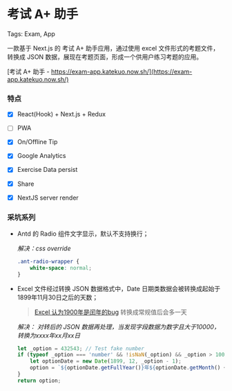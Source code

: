 # 考试 A+ 助手

Tags:  Exam, App

一款基于 Next.js 的 考试 A+ 助手应用，通过使用 excel 文件形式的考题文件，转换成 JSON 数据，展现在考题页面，形成一个供用户练习考题的应用。

[考试 A+ 助手 - https://exam-app.katekuo.now.sh/](https://exam-app.katekuo.now.sh/) 

### 特点
- [x] React(Hook) + Next.js + Redux
- [ ] PWA
- [x] On/Offline Tip
- [x] Google Analytics
- [x] Exercise Data persist
- [x] Share
- [x] NextJS server render


### 采坑系列

* Antd 的 Radio 组件文字显示，默认不支持换行；
		
	*解决：css override*
	```css
	.ant-radio-wrapper {
		white-space: normal;
	}
	```

* Excel 文件经过转换 JSON 数据格式中，Date 日期类数据会被转换成起始于1899年11月30日之后的天数；
		
	> [Excel 认为1900年是闰年的bug][1] 转换成常规值后会多一天
	
	*解决： 对转后的 JSON 数据再处理，当发现字段数据为数字且大于10000，转换为xxxx年xx月xx日*
	```javascript
	let _option = 432543; // Test fake number
	if (typeof _option === 'number' && !isNaN(_option) && _option > 10000) {
		let optionDate = new Date(1899, 12, _option - 1);
		option = `${optionDate.getFullYear()}年${optionDate.getMonth() + 1}月${optionDate.getDate()}日`;
	}
	return option;
	```

[1]: https://answers.microsoft.com/zh-hans/msoffice/forum/all/excel/8f981368-1323-454e-8e6b-24d21f033634 "Excel 认为1900年是闰年的bug"